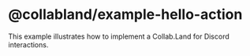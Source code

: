 # @collabland/example-hello-action

This example illustrates how to implement a Collab.Land for Discord
interactions.
